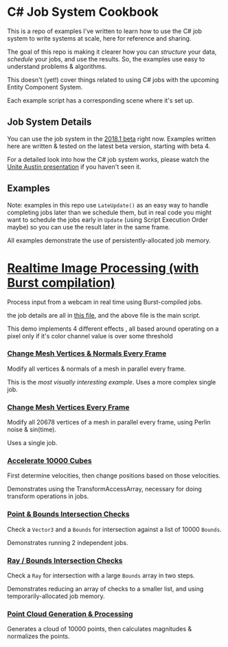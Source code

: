 C# Job System Cookbook
=======================

This is a repo of examples I've written to learn how to use the C# job system to write systems at scale, here for reference and sharing.  

The goal of this repo is making it clearer how you can _structure_ your data, _schedule_ your jobs, and use the results. 
So, the examples use easy to understand problems & algorithms. 

This doesn't (yet!) cover things related to using C# jobs with the upcoming Entity Component System.

Each example script has a corresponding scene where it's set up.

## Job System Details

You can use the job system in the [2018.1 beta](https://unity3d.com/unity/beta) right now. 
Examples written here are written & tested on the latest beta version, starting with beta 4.

For a detailed look into how the C# job system works, please watch the [Unite Austin presentation](https://www.youtube.com/watch?v=AXUvnk7Jws4) if you haven't seen it.  

## Examples

Note: examples in this repo use `LateUpdate()` as an easy way to handle completing jobs later than we schedule them, but in real code you might want to schedule the jobs early in `Update` (using Script Execution Order maybe) so you can use the result later in the same frame.

All examples demonstrate the use of persistently-allocated job memory.

# [Realtime Image Processing (with Burst compilation)](Assets/Scripts/WebcamProcessing.cs)

Process input from a webcam in real time using Burst-compiled jobs.

the job details are all in [this file](/Assets/Scripts/ImageProcessing/BurstRGBJobs.cs), and the above file is the main script.

This demo implements 4 different effects , all based around operating on a pixel only if it's color channel value is over some threshold

### [Change Mesh Vertices & Normals Every Frame](Assets/Scripts/MeshComplexParallel.cs)

Modify all vertices & normals of a mesh in parallel every frame.

This is the *most visually interesting example*.  Uses a more complex single job.

### [Change Mesh Vertices Every Frame](Assets/Scripts/MeshVerticesParallelUpdate.cs)

Modify all 20678 vertices of a mesh in parallel every frame, using Perlin noise & sin(time).

Uses a single job.

### [Accelerate 10000 Cubes](Assets/Scripts/AccelerationParallelFor.cs)

First determine velocities, then change positions based on those velocities.

Demonstrates using the TransformAccessArray, necessary for doing transform operations in jobs.    

### [Point & Bounds Intersection Checks](Assets/Scripts/CheckBoundsParallelFor.cs)

Check a `Vector3` and a `Bounds` for intersection against a list of 10000 `Bounds`.

Demonstrates running 2 independent jobs. 

### [Ray / Bounds Intersection Checks](Assets/Scripts/RayBoundsIntersection.cs)

Check a `Ray` for intersection with a large `Bounds` array in two steps.

Demonstrates reducing an array of checks to a smaller list, and using temporarily-allocated job memory. 

### [Point Cloud Generation & Processing](Assets/Scripts/PointCloudProcessing.cs)

Generates a cloud of 10000 points, then calculates magnitudes & normalizes the points.



